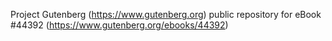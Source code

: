 Project Gutenberg (https://www.gutenberg.org) public repository for eBook #44392 (https://www.gutenberg.org/ebooks/44392)
